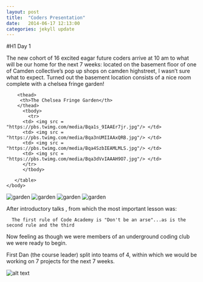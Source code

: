 ```yaml
---
layout: post
title:  "Coders Presentation"
date:   2014-06-17 12:13:00
categories: jekyll update
---
```

#H1
Day 1

The new cohort of 16 excited eagar future coders arrive at 10 am to what will be our home for the next 7 weeks: located on the basement floor of one of Camden collective’s pop up shops on camden highstreet, I wasn’t sure what to expect. Turned out the basement location consists of a nice room complete with a chelsea fringe garden!

<!DOCTYPE html>
<html>
	<head>
		<link type="text/css" rel="stylesheet" href="stylesheet.css" />
		<title>My Photo Page</title>
	</head>
<body>
	   <table>
	   
	    <thead>
	     <th>The Chelsea Fringe Garden</th>
	    </thead>
	      <tbody>
         	<tr>
          <td> <img src = "https://pbs.twimg.com/media/Bqa1s_9IAAEr7jr.jpg"/> </td>
          <td> <img src = "https://pbs.twimg.com/media/Bqa3nUMIIAAxQRB.jpg"/> </td>
          <td> <img src = "https://pbs.twimg.com/media/Bqa4SzbIEAMLMLS.jpg"/> </td>
          <td> <img src = "https://pbs.twimg.com/media/Bqa3dVvIAAAH9O7.jpg"/> </td>
          </tr>
 	      </tbody>
	
	   </table>
	</body>
</html>


          
![garden](https://pbs.twimg.com/media/Bqa1s_9IAAEr7jr.jpg?raw=true)
![garden](https://pbs.twimg.com/media/Bqa3nUMIIAAxQRB.jpg?raw=true)
![garden](https://pbs.twimg.com/media/Bqa4SzbIEAMLMLS.jpg?raw=true)
![garden](https://pbs.twimg.com/media/Bqa3dVvIAAAH9O7.jpg?raw=true)


After introductory talks , from which the most important lesson was:

      The first rule of Code Academy is "Don't be an arse"...as is the second rule and the third

Now feeling as though we were members of an underground coding club we were ready to begin.

First Dan (the course leader) split into teams of 4, within which we would be working on 7 projects for the next 7 weeks.
     
          

![alt text](https://raw.githubusercontent.com/leochilds/leodev/gh-pages/images/Everyone.jpg)
